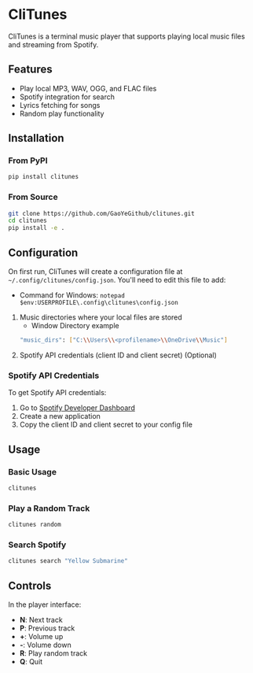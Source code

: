 # CliTunes

CliTunes is a terminal music player that supports playing local music files and streaming from Spotify.

## Features

- Play local MP3, WAV, OGG, and FLAC files
- Spotify integration for search
- Lyrics fetching for songs
- Random play functionality

## Installation

### From PyPI
```bash
pip install clitunes
```

### From Source
```bash
git clone https://github.com/GaoYeGithub/clitunes.git
cd clitunes
pip install -e .
```

## Configuration

On first run, CliTunes will create a configuration file at `~/.config/clitunes/config.json`. You'll need to edit this file to add:
- Command for Windows: `notepad $env:USERPROFILE\.config\clitunes\config.json`


1. Music directories where your local files are stored
    - Window Directory example 
    ```bash
    "music_dirs": ["C:\\Users\\<profilename>\\OneDrive\\Music"]
    ```
2. Spotify API credentials (client ID and client secret) (Optional)

### Spotify API Credentials

To get Spotify API credentials:
1. Go to [Spotify Developer Dashboard](https://developer.spotify.com/dashboard/)
2. Create a new application
3. Copy the client ID and client secret to your config file

## Usage

### Basic Usage
```bash
clitunes
```

### Play a Random Track
```bash
clitunes random
```

### Search Spotify
```bash
clitunes search "Yellow Submarine"
```

## Controls

In the player interface:

- **N**: Next track
- **P**: Previous track
- **+**: Volume up
- **-**: Volume down
- **R**: Play random track
- **Q**: Quit
